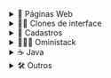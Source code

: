 <details>
  
  <summary>🎃 Páginas Web</summary>

  <br>
  
  [Meu site pessoal](https://github.com/Nerd00F/Nerd00F.github.io)

  [E-Commerce](https://github.com/Nerd0000/E-Commerce)

  [Consulta de cep](https://github.com/Nerd0000/Consulta-de-Cep)

  [Calculadora](https://github.com/Nerd0000/Calculadora)

  [Relógio](https://github.com/Nerd0000/Relogio)

  [Pêndulo de Newton](https://github.com/Nerd0000/Pendulo-de-Newton)

  [Floco de neve](https://github.com/Nerd0000/Floco-de-neve)

  [Cor de fundo](https://github.com/Nerd0000/Cor-de-fundo)
  
  [Grid Layout](https://github.com/Nerd00F/grid-layout)

  [Ajax](https://github.com/Nerd0000/Ajax)

  [Anotações](https://github.com/Nerd0000/Anotacoes)
  
</details>

<!--------------------------------------------------------------->

<details>
  
  <summary>👨‍🔬  Clones de interface</summary>

  <br>

  [Instagram](https://github.com/Nerd0000/instagram-ui)

  [Youtube](https://github.com/Nerd0000/Youtube-clone)

</details>

<!--------------------------------------------------------------->

<details>
  
  <summary>👥 Cadastros</summary>

  <br>

  [ReactJs e NodeJs completo](https://github.com/Nerd0000/Cadastro-robusto)

  [ReactJs e NodeJs simples](https://github.com/Nerd0000/Cadastro-simples)

  [ReactJs e Java](https://github.com/Nerd0000/Cadastro-backend-em-java)

  [Angular Puro](https://github.com/Nerd0000/Listagem-cursos)

  [Angular e Java](https://github.com/Nerd0000/Angular-e-Java)

  [AngularJs e Java](https://github.com/Nerd0000/Cadastro-frontend-em-angularjs)

  [Java Desktop](https://github.com/Nerd0000/Sistema-de-cadastro-desktop-em-Java)

</details>

<!--------------------------------------------------------------->

<details>
  
  <summary>👨🏽‍🚀 Oministack</summary>

  <br>

  [Happy - Next Level Week #3](https://github.com/Nerd0000/happy)

  [Be the hero - Oministack #11](https://github.com/Nerd0000/Be-the-hero)


</details>

<!--------------------------------------------------------------->

<details>
  
  <summary>☕ Java</summary>

  <br>

  [Exercícios](https://github.com/Nerd0000/Estudos-em-Java)

  [Desktop](https://github.com/Nerd0000/Java-desktop)

  [Banco de dados H2](https://github.com/Nerd0000/Banco-de-dados-Java)

  [Spring boot](https://github.com/Nerd0000/Spring-boot)


</details>

<!--------------------------------------------------------------->

<details>
  
  <summary>🛠️ Outros</summary>

  <br>

  [Arquivo](https://github.com/Nerd00F/Arquivo)

  [Bot discord](https://github.com/Nerd0000/Player-discord-bot)

  [Estudos em C, C++](https://github.com/Nerd0000/Estudos-em-C)

  [Estudos em Python](https://github.com/Nerd0000/Aprendendo-python)

  [Projetos em Arduino](https://www.tinkercad.com/users/7kbRcmKM7hu-nerd0000?category=circuits&sort=likes&view_mode=default)

  [Desenvolvimento de jogos](https://github.com/Nerd00F/Desenvolvimento-de-jogos)

</details>

<!--------------------------------------------------------------->
